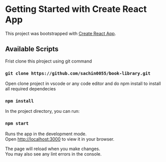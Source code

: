 # Getting Started with Create React App

This project was bootstrapped with [Create React App](https://github.com/facebook/create-react-app).

## Available Scripts

Frist clone this plroject using git command

### `git clone https://github.com/sachin0055/book-library.git`

Open clone project in vscode or any code editor and do npm install to install all required dependecies

### `npm install`

In the project directory, you can run:

### `npm start`

Runs the app in the development mode.\
Open [http://localhost:3000](http://localhost:3000) to view it in your browser.

The page will reload when you make changes.\
You may also see any lint errors in the console.

